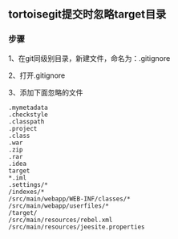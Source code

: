 ## tortoisegit提交时忽略target目录

### 步骤

1、在git同级别目录，新建文件，命名为：.gitignore

2、打开.gitignore

3、添加下面忽略的文件

```text
.mymetadata
.checkstyle
.classpath
.project
.class
.war
.zip
.rar
.idea
target
*.iml
.settings/*
/indexes/*
/src/main/webapp/WEB-INF/classes/*
/src/main/webapp/userfiles/*
/target/
/src/main/resources/rebel.xml
/src/main/resources/jeesite.properties


